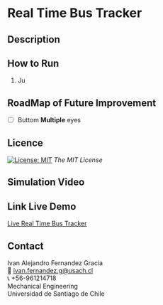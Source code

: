 # Real Time Bus Tracker

<!-- DESCRIPTION -->
## Description

<!-- RUN -->
## How to Run
1. Ju

<!-- ROADMAP -->
## RoadMap of Future Improvement
- [ ] Buttom **Multiple** eyes 

<!-- LICENSE -->
## Licence 
[![License: MIT](https://img.shields.io/badge/License-MIT-yellow.svg)](https://opensource.org/licenses/MIT) *The MIT License*


<!-- Video -->
<a name="video"></a>
## Simulation Video

<!-- Link Live Demo -->
## Link Live Demo
[Live  Real Time Bus Tracker]( https://ivanfernandezgracia.github.io/)

<!-- CONTACT -->
<a name="conta"></a>
## Contact
Ivan Alejandro Fernandez Gracia  
:email: ivan.fernandez.g@usach.cl  
:telephone_receiver: +56-961214718  
Mechanical Engineering  
Universidad de Santiago de Chile
